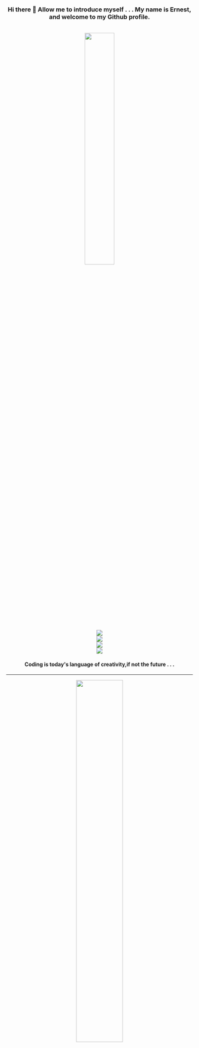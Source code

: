   <div class="container" align="center" width="40%">
        <h3>Hi there 👋 Allow me to introduce myself . . .
          My name is Ernest, and welcome to my Github profile.</h3>
      </div>
<br/>
<div class="container" align="center" style="box-shadow:25px black;">
  <img width="40%" src="https://images.unsplash.com/photo-1603468620905-8de7d86b781e?ixlib=rb-4.0.3&ixid=M3wxMjA3fDB8MHxzZWFyY2h8MTd8fGRldmVsb3BlcnxlbnwwfHwwfHx8MA%3D%3D&auto=format&fit=crop&w=500&q=60" />
  </div>

  <br/>
  <br/>
   <p align="center">
  <a href="https://skillicons.dev">
    <img src="https://skillicons.dev/icons?i=mongodb,mysql" />
    <br/>
    <img src="https://skillicons.dev/icons?i=jquery,css,html" />
    <br/>
    <img src="https://skillicons.dev/icons?i=py,cs,js,java" />
    <br/>
    <img src="https://skillicons.dev/icons?i=vscode,express,angular,nodejs,visualstudio" />
  </a>
</p>
<h4 align="center">Coding is today's language of creativity,if not the future . . .</h4>
<hr/>
<p align="center">
  <img align="center" width="50%" src="https://github-readme-stats.vercel.app/api?username=erncodes&show_icons=true&theme=transparent"/>
</p>
